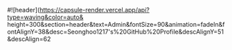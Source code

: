 #![header](https://capsule-render.vercel.app/api?type=waving&color=auto& height=300&section=header&text=Admin&fontSize=90&animation=fadeIn&fontAlignY=38&desc=Seonghoo1217's%20GitHub%20Profile&descAlignY=51&descAlign=62

